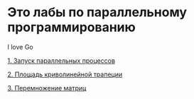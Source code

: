 # Это лабы по параллельному программированию

I love Go

[1. Запуск параллельных процессов](l1/README.md)

[2. Площадь криволинейной трапеции](l2/README.md)

[3. Перемножение матриц](l3/README.md)

